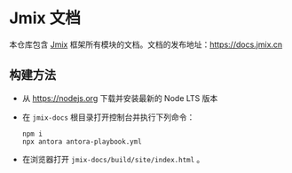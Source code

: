 # Jmix 文档

本仓库包含 [Jmix](https://jmix.cn) 框架所有模块的文档。文档的发布地址：https://docs.jmix.cn

## 构建方法

* 从 https://nodejs.org 下载并安装最新的 Node LTS 版本

* 在 `jmix-docs` 根目录打开控制台并执行下列命令：
  ```
  npm i
  npx antora antora-playbook.yml
  ```

* 在浏览器打开 `jmix-docs/build/site/index.html` 。
